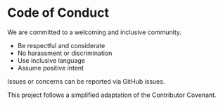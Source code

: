 # Code of Conduct

We are committed to a welcoming and inclusive community.

- Be respectful and considerate
- No harassment or discrimination
- Use inclusive language
- Assume positive intent

Issues or concerns can be reported via GitHub issues.

This project follows a simplified adaptation of the Contributor Covenant.
